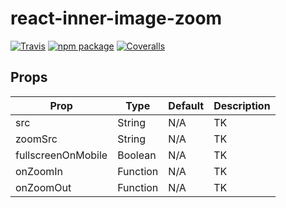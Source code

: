 # react-inner-image-zoom

[![Travis][build-badge]][build]
[![npm package][npm-badge]][npm]
[![Coveralls][coveralls-badge]][coveralls]

## Props

Prop | Type | Default | Description
--- | --- | --- | ---
src | String | N/A | TK
zoomSrc | String | N/A | TK
fullscreenOnMobile | Boolean | N/A | TK
onZoomIn | Function | N/A | TK
onZoomOut | Function | N/A | TK

[build-badge]: https://img.shields.io/travis/user/repo/master.png?style=flat-square
[build]: https://travis-ci.org/user/repo

[npm-badge]: https://img.shields.io/npm/v/npm-package.png?style=flat-square
[npm]: https://www.npmjs.org/package/npm-package

[coveralls-badge]: https://img.shields.io/coveralls/user/repo/master.png?style=flat-square
[coveralls]: https://coveralls.io/github/user/repo
